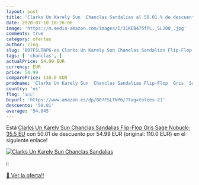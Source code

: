 ```yaml
---
layout: post
title: 'Clarks Un Karely Sun  Chanclas Sandalias al 50.01 % de descuento'
date: 2020-07-10 18:26:06
image: 'https://m.media-amazon.com/images/I/31KEB475fPL._SL200_.jpg'
comments: true
category: ofertas
author: ring
slug: 'B07FSLTNP6-es Clarks Un Karely Sun Chanclas Sandalias Flip-Flop Gris...'
tags: [ 'chanclas', ]
actualPrice: 54.99 EUR
currency: EUR
price: 54.99
comparePrice: 110.0 EUR
prodname: 'Clarks Un Karely Sun  Chanclas Sandalias Flip-Flop  Gris  Sage Nubuck-   35.5 EU'
country: 'es'
flag: '🇪🇸'
buyurl: 'https://www.amazon.es/dp/B07FSLTNP6/?tag=tolees-21'
descuento: '50.01'
average: '54.045'
---
```


Está [Clarks Un Karely Sun  Chanclas Sandalias Flip-Flop  Gris  Sage Nubuck-   35.5 EU](https://www.amazon.es/dp/B07FSLTNP6/?tag=tolees-21) con 50.01 de descuento por 54.99 EUR (original: 110.0 EUR) en el siguiente enlace!

[![Clarks Un Karely Sun  Chanclas Sandalias](https://m.media-amazon.com/images/I/31KEB475fPL._SL200_.jpg)](https://www.amazon.es/dp/B07FSLTNP6/?tag=tolees-21)

ℹ️:


[🛒 Ver la oferta!!](https://www.amazon.es/dp/B07FSLTNP6/?tag=tolees-21)

